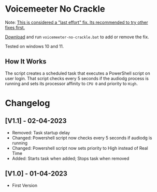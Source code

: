# Voicemeeter No Crackle

Note: [This is considered a "last effort" fix. Its recommended to try other fixes first.](https://www.reddit.com/r/VoiceMeeter/comments/r5322w/comment/hmkrt0n)

[Download](https://github.com/ThatRex/voicemeeter-no-crackle/releases/download/Latest/voicemeeter-no-crackle.bat) and run `voicemeeter-no-crackle.bat` to add or remove the fix.

Tested on windows 10 and 11.

## How It Works

The script creates a scheduled task that executes a PowerShell script on user login. That script checks every 5 seconds if the audiodg process is running and sets its processor affinity to `CPU 0` and priority to `High`.

# Changelog

## [V1.1] - 02-04-2023

-   Removed: Task startup delay
-   Changed: Powershell script now checks every 5 seconds if audiodg is running
-   Changed: Powershell script now sets priority to High instead of Real Time
-   Added: Starts task when added; Stops task when removed

## [V1.0] - 01-04-2023

-   First Version
